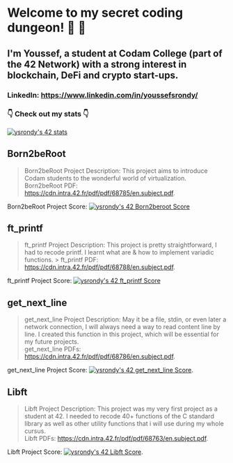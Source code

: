 # Welcome to my secret coding dungeon! 👋 🏰
## I'm Youssef, a student at Codam College (part of the 42 Network) with a strong interest in blockchain, DeFi and crypto start-ups. 
### LinkedIn: https://www.linkedin.com/in/youssefsrondy/
### 👇 Check out my stats 👇
[![ysrondy's 42 stats](https://badge42.vercel.app/api/v2/clczyhto300780fl9cmbnhwgi/stats?cursusId=21&coalitionId=59)](https://github.com/JaeSeoKim/badge42)

## Born2beRoot
> Born2beRoot Project Description: This project aims to introduce Codam students to the wonderful world of virtualization.  
> Born2beRoot PDF: https://cdn.intra.42.fr/pdf/pdf/68785/en.subject.pdf.  

Born2beRoot Project Score: [![ysrondy's 42 Born2beroot Score](https://badge42.vercel.app/api/v2/clczyhto300780fl9cmbnhwgi/project/2924236)](https://github.com/JaeSeoKim/badge42)

## ft_printf
> ft_printf Project Description: This project is pretty straightforward, I had to recode printf. I learnt what are & how to implement variadic functions.  > ft_printf PDF: https://cdn.intra.42.fr/pdf/pdf/68788/en.subject.pdf.  

ft_printf Project Score: [![ysrondy's 42 ft_printf Score](https://badge42.vercel.app/api/v2/clczyhto300780fl9cmbnhwgi/project/2918169)](https://github.com/JaeSeoKim/badge42)

## get_next_line
> get_next_line Project Description: May it be a file, stdin, or even later a network connection, I will always need a way to read content line by line. I created this function in this project, which will be essential for my future projects.  
> get_next_line PDFs: https://cdn.intra.42.fr/pdf/pdf/68786/en.subject.pdf.  

get_next_line Project Score: [![ysrondy's 42 get_next_line Score](https://badge42.vercel.app/api/v2/clczyhto300780fl9cmbnhwgi/project/2911927)](https://github.com/JaeSeoKim/badge42). 

## Libft
> Libft Project Description: This project was my very first project as a student at 42. I needed to recode 40+ functions of the C standard library as well as other utility functions that i will use during my whole cursus.  
> Libft PDFs: https://cdn.intra.42.fr/pdf/pdf/68763/en.subject.pdf.  

Libft Project Score: [![ysrondy's 42 Libft Score](https://badge42.vercel.app/api/v2/clczyhto300780fl9cmbnhwgi/project/2818235)](https://github.com/JaeSeoKim/badge42). 

